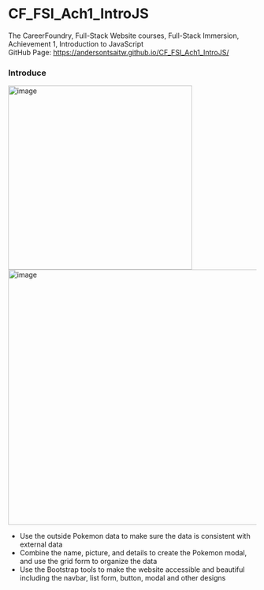 # CF_FSI_Ach1_IntroJS
The CareerFoundry, Full-Stack Website courses, Full-Stack Immersion, Achievement 1, Introduction to JavaScript  
GitHub Page: https://andersontsaitw.github.io/CF_FSI_Ach1_IntroJS/

### Introduce
<img width="373" alt="image" src="https://github.com/AndersonTsaiTW/CF_FSI_Ach1_IntroJS/assets/113076298/4fc0aeda-44b5-42d6-be5a-4ba3bd4356e3"><img width="518" alt="image" src="https://github.com/AndersonTsaiTW/CF_FSI_Ach1_IntroJS/assets/113076298/699f22ef-c8e9-4cbd-88a3-6fa587e181e8">
* Use the outside Pokemon data to make sure the data is consistent with external data
* Combine the name, picture, and details to create the Pokemon modal, and use the grid form to organize the data
* Use the Bootstrap tools to make the website accessible and beautiful including the navbar, list form, button, modal and other designs  









